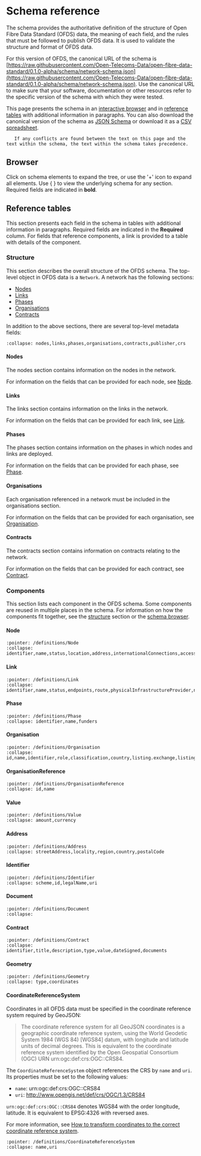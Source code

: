# Schema reference

The schema provides the authoritative definition of the structure of Open Fibre Data Standard (OFDS) data, the meaning of each field, and the rules that must be followed to publish OFDS data. It is used to validate the structure and format of OFDS data.

For this version of OFDS, the canonical URL of the schema is [https://raw.githubusercontent.com/Open-Telecoms-Data/open-fibre-data-standard/0.1.0-alpha/schema/network-schema.json](https://raw.githubusercontent.com/Open-Telecoms-Data/open-fibre-data-standard/0.1.0-alpha/schema/network-schema.json). Use the canonical URL to make sure that your software, documentation or other resources refer to the specific version of the schema with which they were tested.

This page presents the schema in an [interactive browser](#browser) and in [reference tables](#reference-tables) with additional information in paragraphs. You can also download the canonical version of the schema as [JSON Schema](../../schema/network-schema.json) or download it as a [CSV spreadsheet](../../schema/network-schema.csv).

```{note}
   If any conflicts are found between the text on this page and the text within the schema, the text within the schema takes precedence.
```

## Browser

Click on schema elements to expand the tree, or use the '+' icon to expand all elements. Use { } to view the underlying schema for any section. Required fields are indicated in **bold**.

 <script src="../_static/docson/widget.js" data-schema="../_static/network-schema.json"></script> 

## Reference tables

This section presents each field in the schema in tables with additional information in paragraphs. Required fields are indicated in the **Required** column. For fields that reference components, a link is provided to a table with details of the component.

### Structure

This section describes the overall structure of the OFDS schema. The top-level object in OFDS data is a `Network`. A network has the following sections:

* [Nodes](#nodes)
* [Links](#links)
* [Phases](#phases)
* [Organisations](#organisations)
* [Contracts](#contracts)

In addition to the above sections, there are several top-level metadata fields:

```{jsonschema} ../../schema/network-schema.json
:collapse: nodes,links,phases,organisations,contracts,publisher,crs
```

#### Nodes

The nodes section contains information on the nodes in the network.

For information on the fields that can be provided for each node, see [Node](#node).

#### Links

The links section contains information on the links in the network.

For information on the fields that can be provided for each link, see [Link](#link).

#### Phases

The phases section contains information on the phases in which nodes and links are deployed.

For information on the fields that can be provided for each phase, see [Phase](#phase).

#### Organisations

Each organisation referenced in a network must be included in the organisations section.

For information on the fields that can be provided for each organisation, see [Organisation](#organisation).

#### Contracts

The contracts section contains information on contracts relating to the network.

For information on the fields that can be provided for each contract, see [Contract](#contract).

### Components

This section lists each component in the OFDS schema. Some components are reused in multiple places in the schema. For information on how the components fit together, see the [structure](#structure) section or the [schema browser](#browser).


#### Node

```{jsonschema} ../../schema/network-schema.json
:pointer: /definitions/Node
:collapse: identifier,name,status,location,address,internationalConnections,accessPoint,physicalInfrastructureProvider,networkProvider,type,technologies,power,rackspace,phase
```

#### Link

```{jsonschema} ../../schema/network-schema.json
:pointer: /definitions/Link
:collapse: identifier,name,status,endpoints,route,physicalInfrastructureProvider,networkProvider,supplier,ownership,transmissionMedium,deployment,darkFibre,fibreType,fibreCount,fibreLength,technologies,capacity,capacityDetails,accuracy,readyForServiceDate,phase,country
```

#### Phase

```{jsonschema} ../../schema/network-schema.json
:pointer: /definitions/Phase
:collapse: identifier,name,funders
```

#### Organisation

```{jsonschema} ../../schema/network-schema.json
:pointer: /definitions/Organisation
:collapse: id,name,identifier,role,classification,country,listing.exchange,listing.symbol,website,logo
```

#### OrganisationReference

```{jsonschema} ../../schema/network-schema.json
:pointer: /definitions/OrganisationReference
:collapse: id,name
```

#### Value

```{jsonschema} ../../schema/network-schema.json
:pointer: /definitions/Value
:collapse: amount,currency
```

#### Address

```{jsonschema} ../../schema/network-schema.json
:pointer: /definitions/Address
:collapse: streetAddress,locality,region,country,postalCode
```

#### Identifier

```{jsonschema} ../../schema/network-schema.json
:pointer: /definitions/Identifier
:collapse: scheme,id,legalName,uri
```

#### Document

```{jsonschema} ../../schema/network-schema.json
:pointer: /definitions/Document
:collapse: 
```

#### Contract

```{jsonschema} ../../schema/network-schema.json
:pointer: /definitions/Contract
:collapse: identifier,title,description,type,value,dateSigned,documents
```

#### Geometry

```{jsonschema} ../../schema/network-schema.json
:pointer: /definitions/Geometry
:collapse: type,coordinates
```

#### CoordinateReferenceSystem

Coordinates in all OFDS data must be specified in the coordinate reference system required by GeoJSON:

> The coordinate reference system for all GeoJSON coordinates is a geographic coordinate reference system, using the World Geodetic System 1984 (WGS 84) [WGS84] datum, with longitude and latitude units of decimal degrees.  This is equivalent to the coordinate reference system identified by the Open Geospatial Consortium (OGC) URN urn:ogc:def:crs:OGC::CRS84.

The `CoordinateReferenceSystem` object references the CRS by `name` and `uri`. Its properties must be set to the following values:

* `name`: urn:ogc:def:crs:OGC::CRS84
* `uri`: http://www.opengis.net/def/crs/OGC/1.3/CRS84

`urn:ogc:def:crs:OGC::CRS84` denotes WGS84 with the order longitude, latitude. It is equivalent to EPSG:4326 with reversed axes.

For more information, see [How to transform coordinates to the correct coordinate reference system](../guidance/publication.md#how-to-transform-coordinates-to-the-correct-coordinate-reference-system).

```{jsonschema} ../../schema/network-schema.json
:pointer: /definitions/CoordinateReferenceSystem
:collapse: name,uri
```

